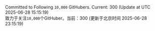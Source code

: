 Committed to Following `10,000` GitHubers. Current: <!-- FOLLOWING_COUNT -->300<!-- FOLLOWING_COUNT --> (Update at UTC <!-- LAST_UPDATED -->2025-06-28 15:15:19<!-- LAST_UPDATED -->)<br>
致力于关注`10,000`个GitHuber。当前：<!-- FOLLOWING_COUNT -->300<!-- FOLLOWING_COUNT --> (更新于北京时间 <!-- LAST_UPDATED_CST -->2025-06-28 23:15:19<!-- LAST_UPDATED_CST -->)
